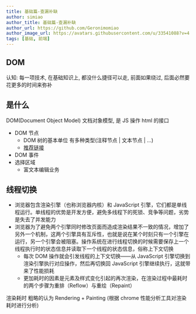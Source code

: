 ```yaml
---
title: 基础篇-查漏补缺
author: simiao
author_title: 基础篇-查漏补缺
author_url: https://github.com/Geronimomiao
author_image_url: https://avatars.githubusercontent.com/u/33541088?v=4
tags: [基础, 前端]
---
```


## DOM

认知: 每一项技术, 在基础知识上, 都没什么捷径可以走, 前面如果绕过, 后面必然要花更多的时间来弥补

## 是什么

DOM(Document Object Model) 文档对象模型, 是 JS 操作 html 的接口

- DOM 节点
  - DOM 树的基本单位 有多种类型(注释节点 | 文本节点 | ...)
  - [推荐链接](https://juejin.cn/post/6844903807327928333#heading-3)
- DOM 事件
- 选择区域
  - 富文本编辑业务

## 线程切换

- 浏览器包含渲染引擎（也称浏览器内核）和 JavaScript 引擎，它们都是单线程运行。单线程的优势是开发方便，避免多线程下的死锁、竞争等问题，劣势是失去了并发能力
- 浏览器为了避免两个引擎同时修改页面而造成渲染结果不一致的情况，增加了另外一个机制，这两个引擎具有互斥性，也就是说在某个时刻只有一个引擎在运行，另一个引擎会被阻塞。操作系统在进行线程切换的时候需要保存上一个线程执行时的状态信息并读取下一个线程的状态信息，俗称上下文切换
  - 每次 DOM 操作就会引发线程的上下文切换——从 JavaScript 引擎切换到渲染引擎执行对应操作，然后再切换回 JavaScript 引擎继续执行，这就带来了性能损耗
  - 更加耗时的因素是元素及样式变化引起的再次渲染，在渲染过程中最耗时的两个步骤为重排（Reflow）与重绘（Repaint）

渲染耗时 粗略的认为 Rendering + Painting (根据 chrome 性能分析工具对渲染耗时进行分析)
